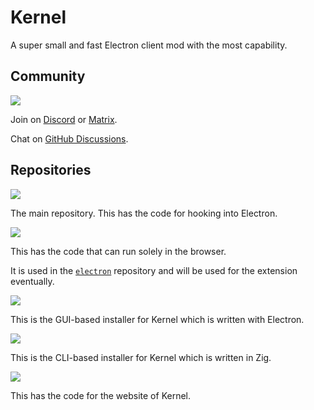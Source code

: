 # Kernel

A super small and fast Electron client mod with the most capability.

## Community

<a href="https://discord.gg/8mPTjTZ4SZ"><img src="https://shields.io/discord/891039687785996328?label=Discord&logo=discord&color=7289da" /></a>

Join on [Discord](https://discord.gg/8mPTjTZ4SZ) or [Matrix](https://matrix.to/#/!iWdiwStUmqwDcNfYbG:bigdumb.gq?via=bigdumb.gq&via=catvibers.me&via=matrix.org).

Chat on [GitHub Discussions](https://github.com/orgs/kernel-mod/discussions).

## Repositories

<a href="https://github.com/kernel-mod/electron">
  <img src="https://github-readme-stats.vercel.app/api/pin?username=kernel-mod&repo=electron&theme=dark" />
</a>

The main repository. This has the code for hooking into Electron.

<a href="https://github.com/kernel-mod/browser">
  <img src="https://github-readme-stats.vercel.app/api/pin?username=kernel-mod&repo=browser&theme=dark" />
</a>

This has the code that can run solely in the browser.

It is used in the [`electron`](https://github.com/kernel-mod/electron) repository and will be used for the extension eventually.

<a href="https://github.com/kernel-mod/installer-gui">
  <img src="https://github-readme-stats.vercel.app/api/pin?username=kernel-mod&repo=installer-gui&theme=dark" />
</a>

This is the GUI-based installer for Kernel which is written with Electron.

<a href="https://github.com/kernel-mod/installer-cli">
  <img src="https://github-readme-stats.vercel.app/api/pin?username=kernel-mod&repo=installer-cli&theme=dark" />
</a>

This is the CLI-based installer for Kernel which is written in Zig.

<a href="https://github.com/kernel-mod/website">
  <img src="https://github-readme-stats.vercel.app/api/pin?username=kernel-mod&repo=website&theme=dark" />
</a>

This has the code for the website of Kernel.
